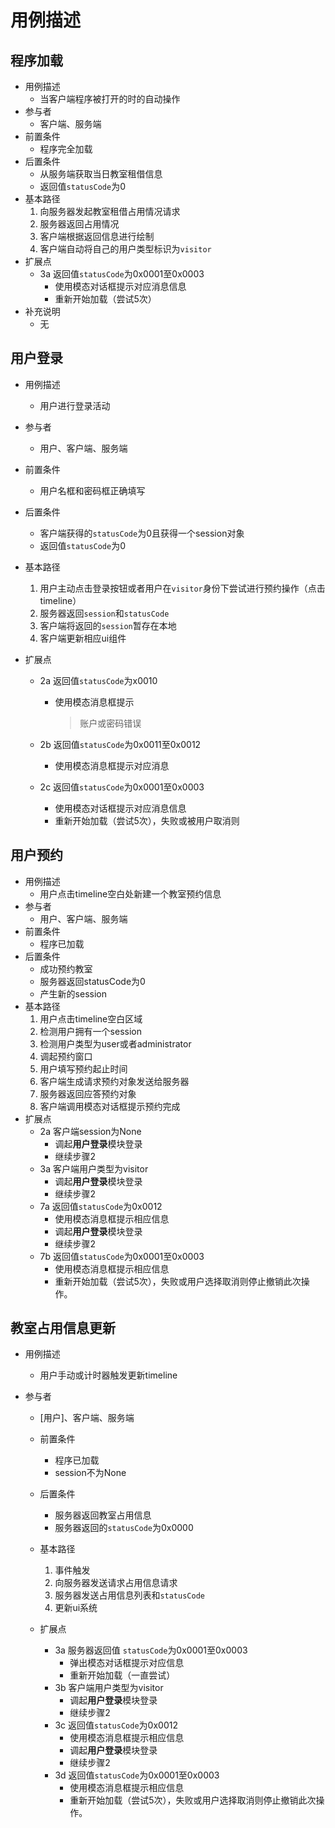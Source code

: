 # 用例描述



## 程序加载
* 用例描述
  * 当客户端程序被打开的时的自动操作
* 参与者
  * 客户端、服务端
* 前置条件
  * 程序完全加载
* 后置条件
  * 从服务端获取当日教室租借信息
  * 返回值```statusCode```为0
* 基本路径
  1. 向服务器发起教室租借占用情况请求
  2. 服务器返回占用情况
  3. 客户端根据返回信息进行绘制
  4. 客户端自动将自己的用户类型标识为```visitor```
* 扩展点
  * 3a 返回值```statusCode```为0x0001至0x0003
    *   使用模态对话框提示对应消息信息
    *   重新开始加载（尝试5次）
* 补充说明
    * 无

## 用户登录

*   用例描述

    *   用户进行登录活动

*   参与者

    *   用户、客户端、服务端

*   前置条件

    *   用户名框和密码框正确填写

*   后置条件

    *   客户端获得的```statusCode```为0且获得一个session对象
    *   返回值```statusCode```为0

*   基本路径
    1.  用户主动点击登录按钮或者用户在```visitor```身份下尝试进行预约操作（点击timeline）
    2.  服务器返回```session```和```statusCode```
    3.  客户端将返回的```session```暂存在本地
    4.  客户端更新相应ui组件

*   扩展点

    *   2a 返回值```statusCode```为x0010

        *   使用模态消息框提示

            >   账户或密码错误

    *   2b 返回值```statusCode```为0x0011至0x0012

        *   使用模态消息框提示对应消息

    *   2c 返回值```statusCode```为0x0001至0x0003

        *   使用模态对话框提示对应消息信息
        *   重新开始加载（尝试5次），失败或被用户取消则

## 用户预约

*   用例描述
    *   用户点击timeline空白处新建一个教室预约信息
*   参与者
    *   用户、客户端、服务端
*   前置条件
    *   程序已加载
*   后置条件
    *   成功预约教室
    *   服务器返回statusCode为0
    *   产生新的session
*   基本路径
    1.  用户点击timeline空白区域
    2.  检测用户拥有一个session
    3.  检测用户类型为user或者administrator
    4.  调起预约窗口
    5.  用户填写预约起止时间
    6.  客户端生成请求预约对象发送给服务器
    7.  服务器返回应答预约对象
    8.  客户端调用模态对话框提示预约完成
*   扩展点
    *   2a 客户端session为None
        *   调起**用户登录**模块登录
        *   继续步骤2
    *   3a 客户端用户类型为visitor
        *   调起**用户登录**模块登录
        *   继续步骤2
    *   7a 返回值```statusCode```为0x0012
        *   使用模态消息框提示相应信息
        *   调起**用户登录**模块登录
        *   继续步骤2
    *   7b 返回值```statusCode```为0x0001至0x0003
        *   使用模态消息框提示相应信息
        *   重新开始加载（尝试5次），失败或用户选择取消则停止撤销此次操作。

## 教室占用信息更新

*   用例描述

    *   用户手动或计时器触发更新timeline
*   参与者
    *   [用户]、客户端、服务端
    *   前置条件

        *   程序已加载
        *   session不为None
    *   后置条件
        *   服务器返回教室占用信息
        *   服务器返回的```statusCode```为0x0000
    *   基本路径
        1.  事件触发
        2.  向服务器发送请求占用信息请求
        3.  服务器发送占用信息列表和```statusCode```
        4.  更新ui系统
    *   扩展点
        *   3a 服务器返回值 ```statusCode```为0x0001至0x0003
            *   弹出模态对话框提示对应信息
            *   重新开始加载（一直尝试）
        *   3b 客户端用户类型为visitor
            -   调起**用户登录**模块登录
            -   继续步骤2
        *   3c 返回值```statusCode```为0x0012
            *   使用模态消息框提示相应信息
            *   调起**用户登录**模块登录
            *   继续步骤2

        -   3d 返回值```statusCode```为0x0001至0x0003
            -   使用模态消息框提示相应信息
            -   重新开始加载（尝试5次），失败或用户选择取消则停止撤销此次操作。
